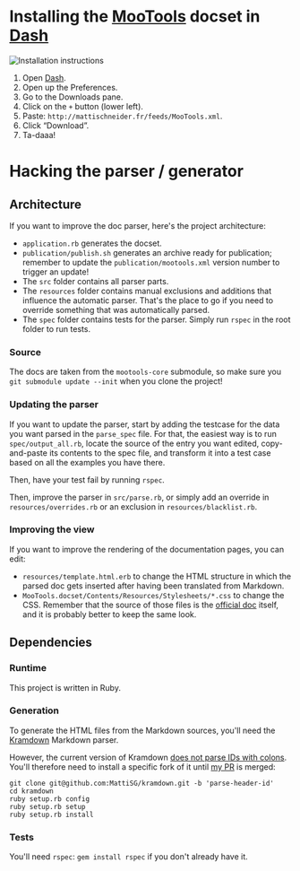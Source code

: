 Installing the [MooTools](http://mootools.net) docset in [Dash](http://kapeli.com/dash)
=======================================================================================

![Installation instructions](https://raw.github.com/MattiSG/Dash-MooTools/master/publication/instructions.png)

1. Open [Dash](http://kapeli.com/dash).
2. Open up the Preferences.
3. Go to the Downloads pane.
4. Click on the `+` button (lower left).
5. Paste: `http://mattischneider.fr/feeds/MooTools.xml`.
6. Click “Download”.
7. Ta-daaa!


Hacking the parser / generator
==============================


Architecture
------------

If you want to improve the doc parser, here's the project architecture:

- `application.rb` generates the docset.
- `publication/publish.sh` generates an archive ready for publication; remember to update the `publication/mootools.xml` version number to trigger an update!
- The `src` folder contains all parser parts.
- The `resources` folder contains manual exclusions and additions that influence the automatic parser. That's the place to go if you need to override something that was automatically parsed.
- The `spec` folder contains tests for the parser. Simply run `rspec` in the root folder to run tests.


### Source

The docs are taken from the `mootools-core` submodule, so make sure you `git submodule update --init` when you clone the project!


### Updating the parser

If you want to update the parser, start by adding the testcase for the data you want parsed in the `parse_spec` file.
For that, the easiest way is to run `spec/output_all.rb`, locate the source of the entry you want edited, copy-and-paste its contents to the spec file, and transform it into a test case based on all the examples you have there.

Then, have your test fail by running `rspec`.

Then, improve the parser in `src/parse.rb`, or simply add an override in `resources/overrides.rb` or an exclusion in `resources/blacklist.rb`.


### Improving the view

If you want to improve the rendering of the documentation pages, you can edit:

- `resources/template.html.erb` to change the HTML structure in which the parsed doc gets inserted after having been translated from Markdown.
- `MooTools.docset/Contents/Resources/Stylesheets/*.css` to change the CSS. Remember that the source of those files is the [official doc](http://mootools.net/docs) itself, and it is probably better to keep the same look.


Dependencies
------------

### Runtime

This project is written in Ruby.


### Generation

To generate the HTML files from the Markdown sources, you'll need the [Kramdown](http://kramdown.rubyforge.org/) Markdown parser.

However, the current version of Kramdown [does not parse IDs with colons](https://github.com/gettalong/kramdown/pull/72). You'll therefore need to install a specific fork of it until [my PR](https://github.com/gettalong/kramdown/pull/74) is merged:

	git clone git@github.com:MattiSG/kramdown.git -b 'parse-header-id'
	cd kramdown
	ruby setup.rb config
	ruby setup.rb setup
	ruby setup.rb install


### Tests

You'll need `rspec`: `gem install rspec` if you don't already have it.
